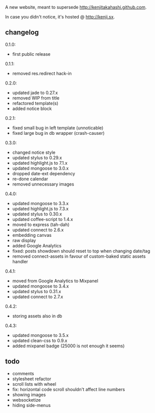 A new website, meant to supersede <http://kenjitakahashi.github.com>.

In case you didn't notice, it's hosted @ <http://kenji.sx>.

changelog
---------
0.1.0:
- first public release

0.1.1:
- removed res.redirect hack-in

0.2.0:
- updated jade to 0.27.x
- removed WIP from title
- refactored template(s)
- added notice block

0.2.1:
- fixed small bug in left template (unnoticable)
- fixed large bug in db wrapper (crash-causer)

0.3.0:
- changed notice style
- updated stylus to 0.29.x
- updated highlight.js to 7.1.x
- updated mongoose to 3.0.x
- dropped date-ext dependency
- re-done calendar
- removed unnecessary images

0.4.0:
- updated mongoose to 3.3.x
- updated highlight.js to 7.3.x
- updated stylus to 0.30.x
- updated coffee-script to 1.4.x
- moved to express (tah-dah)
- updated connect to 2.6.x
- embedding canvas
- raw display
- added Google Analytics
- fixed: posts showdown should reset to top when changing date/tag
- removed connect-assets in favour of custom-baked static assets handler

0.4.1:
- moved from Google Analytics to Mixpanel
- updated mongoose to 3.4.x
- updated stylus to 0.31.x
- updated connect to 2.7.x

0.4.2:
- storing assets also in db

0.4.3:
- updated mongoose to 3.5.x
- updated clean-css to 0.9.x
- added mixpanel badge (25000 is not enough it seems)

todo
----
* comments
* stylesheet refactor
* scroll lists with wheel
* fix: horizontal code scroll shouldn't affect line numbers
* showing images
* websocketize
* hiding side-menus
